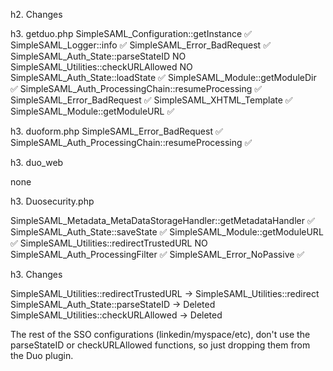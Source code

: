h2. Changes

h3. getduo.php
SimpleSAML_Configuration::getInstance :white_check_mark:
SimpleSAML_Logger::info :white_check_mark:
SimpleSAML_Error_BadRequest  :white_check_mark:
SimpleSAML_Auth_State::parseStateID NO
SimpleSAML_Utilities::checkURLAllowed NO
SimpleSAML_Auth_State::loadState :white_check_mark:
SimpleSAML_Module::getModuleDir :white_check_mark:
SimpleSAML_Auth_ProcessingChain::resumeProcessing :white_check_mark:
SimpleSAML_Error_BadRequest :white_check_mark:
SimpleSAML_XHTML_Template :white_check_mark:
SimpleSAML_Module::getModuleURL :white_check_mark:

h3. duoform.php
SimpleSAML_Error_BadRequest :white_check_mark:
SimpleSAML_Auth_ProcessingChain::resumeProcessing :white_check_mark:

h3. duo_web

none

h3. Duosecurity.php 

SimpleSAML_Metadata_MetaDataStorageHandler::getMetadataHandler :white_check_mark:
SimpleSAML_Auth_State::saveState :white_check_mark:
SimpleSAML_Module::getModuleURL :white_check_mark:
SimpleSAML_Utilities::redirectTrustedURL NO
SimpleSAML_Auth_ProcessingFilter :white_check_mark:
SimpleSAML_Error_NoPassive :white_check_mark:

h3. Changes

SimpleSAML_Utilities::redirectTrustedURL -> SimpleSAML_Utilities::redirect
SimpleSAML_Auth_State::parseStateID -> Deleted
SimpleSAML_Utilities::checkURLAllowed -> Deleted 

The rest of the SSO configurations (linkedin/myspace/etc), don't use the parseStateID or checkURLAllowed functions, so just dropping them from the Duo plugin. 